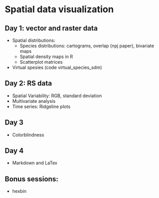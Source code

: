 # Spatial data visualization 

## Day 1: vector and raster data
+ Spatial distributions:
   + Species distributions: cartograms, overlap (npj paper), bivariate maps
   + Spatial density maps in R
   + Scatterplot matrices
+ Virtual spesies (code virtual_species_sdm)

## Day 2: RS data
+ Spatial Variability: RGB, standard deviation 
+ Multivariate analysis
+ Time series: Ridgeline plots

## Day 3
+ Colorblindness

## Day 4
+ Markdown and LaTex

## Bonus sessions:
+ hexbin
